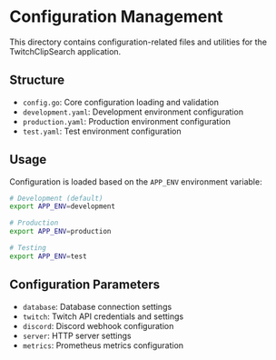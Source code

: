 # Configuration Management

This directory contains configuration-related files and utilities for the TwitchClipSearch application.

## Structure

- `config.go`: Core configuration loading and validation
- `development.yaml`: Development environment configuration
- `production.yaml`: Production environment configuration
- `test.yaml`: Test environment configuration

## Usage

Configuration is loaded based on the `APP_ENV` environment variable:

```bash
# Development (default)
export APP_ENV=development

# Production
export APP_ENV=production

# Testing
export APP_ENV=test
```

## Configuration Parameters

- `database`: Database connection settings
- `twitch`: Twitch API credentials and settings
- `discord`: Discord webhook configuration
- `server`: HTTP server settings
- `metrics`: Prometheus metrics configuration